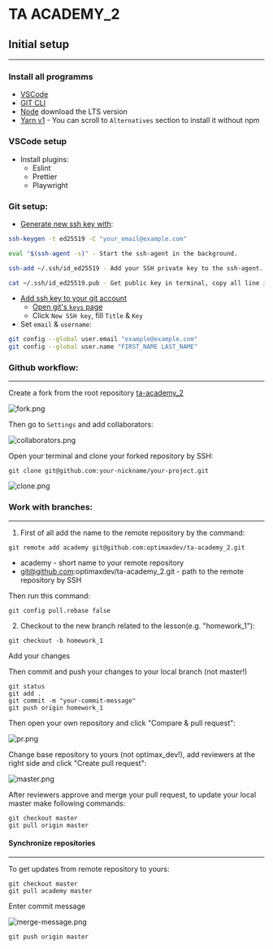 # TA ACADEMY_2

## Initial setup
_____________________________________


### Install all programms
- [VSCode](https://code.visualstudio.com/)
- [GIT CLI](https://git-scm.com/downloads)
- [Node](https://nodejs.org/en/) download the LTS version
- [Yarn v1](https://classic.yarnpkg.com/en/docs/install) - You can scroll to `Alternatives` section to install it without npm

### VSCode setup
- Install plugins:
    - Eslint
    - Prettier
    - Playwright

### Git setup:
- [Generate new ssh key with](https://docs.github.com/en/authentication/connecting-to-github-with-ssh/generating-a-new-ssh-key-and-adding-it-to-the-ssh-agent):
```sh 
ssh-keygen -t ed25519 -C "your_email@example.com"

eval "$(ssh-agent -s)" - Start the ssh-agent in the background.

ssh-add ~/.ssh/id_ed25519 - Add your SSH private key to the ssh-agent.

cat ~/.ssh/id_ed25519.pub - Get public key in terminal, copy all line including "your_email@example.com"
```
- [Add ssh key to your git account](https://docs.github.com/en/authentication/connecting-to-github-with-ssh/adding-a-new-ssh-key-to-your-github-account)
    - [Open git's `keys` page](https://github.com/settings/keys)
    - Click `New SSH key`, fill `Title` & `Key`
- Set `email` & `username`:
```sh
git config --global user.email "example@example.com"
git config --global user.name "FIRST_NAME LAST_NAME"
```

### Github workflow:
____________________________

Create a fork from the root repository [ta-academy_2](https://github.com/optimaxdev/ta-academy_2)

![fork.png](images%2Ffork.png)

Then go to `Settings` and add collaborators:

![collaborators.png](images%2Fcollaborators.png)

Open your terminal and clone your forked repository by SSH:
```
git clone git@github.com:your-nickname/your-project.git 
```

![clone.png](images%2Fclone.png)


### Work with branches:
________________________________

1) First of all add the name to the remote repository by the command:

``` 
git remote add academy git@github.com:optimaxdev/ta-academy_2.git
```
- academy - short name to your remote repository
- git@github.com:optimaxdev/ta-academy_2.git - path to the remote repository by SSH

Then run this command:
``` 
git config pull.rebase false
```

2) Checkout to the new branch related to the lesson(e.g. "homework_1"):

``` 
git checkout -b homework_1
```
Add your changes

Then commit and push your changes to your local branch (not master!)

``` 
git status
git add .
git commit -m "your-commit-message"
git push origin homework_1
```

Then open your own repository and click "Compare & pull request":

![pr.png](images%2Fpr.png)

Change base repository to yours (not optimax_dev!), add reviewers at the right side and click "Create pull request":

![master.png](images%2Fmaster.png)


After reviewers approve and merge your pull request, to update your local master make following commands:

``` 
git checkout master
git pull origin master
``` 

#### Synchronize repositories
_______
To get updates from remote repository to yours:

```
git checkout master
git pull academy master
``` 
Enter commit message

![merge-message.png](images%2Fmerge-message.png)

``` 
git push origin master
``` 
